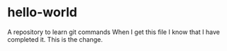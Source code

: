 # hello-world
A repository to learn git commands
When I get this file I know that I have completed it.
This is the change.
